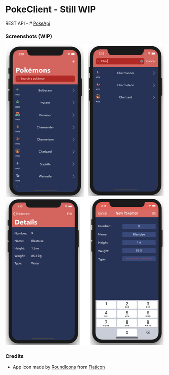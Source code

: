 # PokeClient - Still WIP

REST API - # [PokeApi](https://github.com/TiagoSantosSilva/PokeApi)

### Screenshots (WIP)

![Screenshot 1](https://github.com/TiagoSantosSilva/PokeClient/blob/master/Screenshots/PokeClient%201.png)
![Screenshot 2](https://github.com/TiagoSantosSilva/PokeClient/blob/master/Screenshots/PokeClient%202.png)


### Credits

* App icon made by [RoundIcons](https://www.flaticon.com/authors/roundicons-freebies) from [Flaticon](https://www.flaticon.com)
